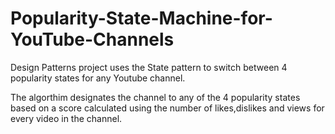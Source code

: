 # Popularity-State-Machine-for-YouTube-Channels
Design Patterns project uses the State pattern to switch between 4 popularity states for any Youtube channel.

The algorthim designates the channel to any of the 4 popularity states based on a score calculated using the number of likes,dislikes and views for every video in the channel. 
